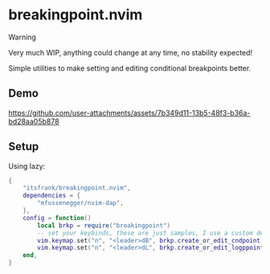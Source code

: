 # breakingpoint.nvim

> [!WARNING]
> Very much WIP, anything could change at any time, no stability expected!

Simple utilities to make setting and editing conditional breakpoints better.

## Demo

https://github.com/user-attachments/assets/7b349d11-13b5-48f3-b36a-bd28aa05b878

## Setup

Using lazy:
```lua
{
    "itsfrank/breakingpoint.nvim",
    dependencies = {
        "mfussenegger/nvim-dap",
    },
    config = function()
        local brkp = require("breakingpoint")
        -- set your keybinds, these are just samples, I use a custom debug layer made with https://github.com/Iron-E/nvim-libmodal
        vim.keymap.set("n", "<leader>dB", brkp.create_or_edit_cndpoint, { desc = "[d]ebug: toggle conditional [B]reakpoint" })
        vim.keymap.set("n", "<leader>dL", brkp.create_or_edit_logppoint, { desc = "[d]ebug: toggle [L]ogpoint" })
    end,
}
```
